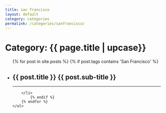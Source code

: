 ```yaml
---
title: san francisco
layout: default
category: categories
permalink: /categories/sanfrancisco/
---
```


<h1 class="page-heading">Category: {{ page.title | upcase}}</h1>

<div class="home">
  <ul class="post-list">
		{% for post in site.posts %}
	    {% if post.tags contains 'San Francisco' %}
				<li onclick="location.href='{{ post.url | prepend: site.baseurl }}'">
          <h2>
            <a class="post-link" >{{ post.title }}</a>
            <a class="post-sublink" >{{ post.sub-title }}</a>
          </h2>
          <hr class="division">

        </li>
			{% endif %}
		{% endfor %}
	</ul>
</div>
